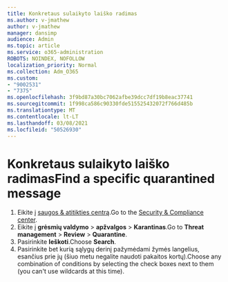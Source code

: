 ```yaml
---
title: Konkretaus sulaikyto laiško radimas
ms.author: v-jmathew
author: v-jmathew
manager: dansimp
audience: Admin
ms.topic: article
ms.service: o365-administration
ROBOTS: NOINDEX, NOFOLLOW
localization_priority: Normal
ms.collection: Adm_O365
ms.custom:
- "9002531"
- "7375"
ms.openlocfilehash: 3f9bd87a30bc7062afbe39dcc7df19b8eac37741
ms.sourcegitcommit: 1f998ca586c90330fde515525432072f766d485b
ms.translationtype: MT
ms.contentlocale: lt-LT
ms.lasthandoff: 03/08/2021
ms.locfileid: "50526930"
---
```

# <a name="find-a-specific-quarantined-message"></a><span data-ttu-id="44d0e-102">Konkretaus sulaikyto laiško radimas</span><span class="sxs-lookup"><span data-stu-id="44d0e-102">Find a specific quarantined message</span></span>

1. <span data-ttu-id="44d0e-103">Eikite į [saugos & atitikties centrą](https://go.microsoft.com/fwlink/p/?linkid=2077143).</span><span class="sxs-lookup"><span data-stu-id="44d0e-103">Go to the [Security & Compliance center](https://go.microsoft.com/fwlink/p/?linkid=2077143).</span></span>
2. <span data-ttu-id="44d0e-104">Eikite į **grėsmių valdymo**  >  **apžvalgos**  >  **Karantinas**.</span><span class="sxs-lookup"><span data-stu-id="44d0e-104">Go to **Threat management** > **Review** > **Quarantine**.</span></span>
3. <span data-ttu-id="44d0e-105">Pasirinkite **Ieškoti**.</span><span class="sxs-lookup"><span data-stu-id="44d0e-105">Choose **Search**.</span></span>
4. <span data-ttu-id="44d0e-106">Pasirinkite bet kurią sąlygų derinį pažymėdami žymės langelius, esančius prie jų (šiuo metu negalite naudoti pakaitos kortų).</span><span class="sxs-lookup"><span data-stu-id="44d0e-106">Choose any combination of conditions by selecting the check boxes next to them (you can't use wildcards at this time).</span></span>
